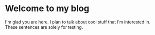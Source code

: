 # Welcome to my blog

I'm glad you are here. I plan to talk about cool stuff that I'm interested in. These sentences are solely for testing.
